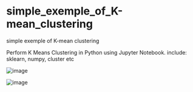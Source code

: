 # simple_exemple_of_K-mean_clustering
simple exemple of K-mean clustering

Perform K Means Clustering in Python using Jupyter Notebook. include: sklearn, numpy, cluster etc

![image](https://user-images.githubusercontent.com/80626713/143280353-b4642ee7-2197-4140-8cca-f1e315e400a1.png)

![image](https://user-images.githubusercontent.com/80626713/143280413-1e06235b-62e7-419c-843b-6289a903560d.png)
